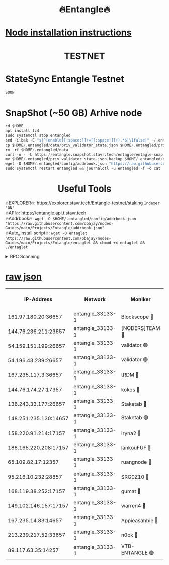 <h1 align="center"> 🔥Entangle🔥</h1>

[Node installation instructions](https://github.com/obajay/nodes-Guides/tree/main/Projects/Entangle)
=

<h1 align="center"> TESTNET</h1>

# StateSync Entangle Testnet
```python
SOON
```
# SnapShot (~50 GB) Arhive node
```python
cd $HOME
apt install lz4
sudo systemctl stop entangled
sed -i.bak -E "s|^(enable[[:space:]]+=[[:space:]]+).*$|\1false|" ~/.entangled/config/config.toml
cp $HOME/.entangled/data/priv_validator_state.json $HOME/.entangled/priv_validator_state.json.backup
rm -rf $HOME/.entangled/data
curl -o - -L https://entangle.snapshot.stavr.tech/entagle/entagle-snap.tar.lz4 | lz4 -c -d - | tar -x -C $HOME/.entangled --strip-components 2
mv $HOME/.entangled/priv_validator_state.json.backup $HOME/.entangled/data/priv_validator_state.json
wget -O $HOME/.entangled/config/addrbook.json "https://raw.githubusercontent.com/obajay/nodes-Guides/main/Projects/Entangle/addrbook.json"
sudo systemctl restart entangled && journalctl -u entangled -f -o cat
```
 <h1 align="center"> Useful Tools</h1>
 
🔥EXPLORER🔥: https://explorer.stavr.tech/Entangle-testnet/staking        `Indexer "ON"` \
🔥API🔥:      https://entangle.api.t.stavr.tech \
🔥Addrbook🔥: ```wget -O $HOME/.entangled/config/addrbook.json "https://raw.githubusercontent.com/obajay/nodes-Guides/main/Projects/Entangle/addrbook.json"``` \
🔥Auto_install script🔥:  `wget -O entaglet https://raw.githubusercontent.com/obajay/nodes-Guides/main/Projects/Entangle/entaglet && chmod +x entaglet && ./entaglet`


<details>
<summary>RPC Scanning</summary>

<h2 align="center"> We scan nodes in real time every 4 hours. And we provide the final result of RPC endpoints.
We cannot influence the operation of these nodes in any way. </h2>


```python
If Voting Power is higher than 0 --> then the Node is a validator of the network and may be subject to attack and be a potential threat to the chain.
```
```python
We marked such validators with a red symbol
```

</details>

[raw json](https://rpc-check.entangt.stavr.tech/entangt/rpc-entangt-result.json)
=


<table><tr><th>IP-Address</th><th>Network</th><th>Moniker</th><th>Latest Block Height</th><th>Earliest Block Height</th><th>Catching Up</th><th>Tx Index</th><th>Voting Power</th><th>Scan Time</th></tr><tr><td>161.97.180.20:36657</td><td>entangle_33133-1</td><td>Blockscope 🔴</td><td>1221347</td><td>1</td><td>False</td><td>off</td><td>259586473635098</td><td>2023-12-20T11:15:10.308599450UTC</td></tr><tr><td>144.76.236.211:23657</td><td>entangle_33133-1</td><td>[NODERS]TEAM 🔴</td><td>1221350</td><td>1</td><td>False</td><td>off</td><td>47049700500000000</td><td>2023-12-20T11:15:23.040081365UTC</td></tr><tr><td>54.159.151.199:26657</td><td>entangle_33133-1</td><td>validator 🟢</td><td>1221351</td><td>1</td><td>False</td><td>on</td><td>0</td><td>2023-12-20T11:15:30.395081887UTC</td></tr><tr><td>54.196.43.239:26657</td><td>entangle_33133-1</td><td>validator 🟢</td><td>1221351</td><td>1</td><td>False</td><td>on</td><td>0</td><td>2023-12-20T11:15:31.051916193UTC</td></tr><tr><td>167.235.117.3:36657</td><td>entangle_33133-1</td><td>tRDM 🔴</td><td>1221352</td><td>1</td><td>False</td><td>on</td><td>57719660338000</td><td>2023-12-20T11:15:31.965795469UTC</td></tr><tr><td>144.76.174.27:17357</td><td>entangle_33133-1</td><td>kokos 🔴</td><td>1221350</td><td>145001</td><td>False</td><td>on</td><td>89890100000000</td><td>2023-12-20T11:15:19.836063752UTC</td></tr><tr><td>136.243.33.177:26657</td><td>entangle_33133-1</td><td>Staketab 🔴</td><td>1221351</td><td>660001</td><td>False</td><td>on</td><td>23111111100000</td><td>2023-12-20T11:15:25.350807126UTC</td></tr><tr><td>148.251.235.130:14657</td><td>entangle_33133-1</td><td>Staketab 🟢</td><td>1221347</td><td>660801</td><td>False</td><td>on</td><td>0</td><td>2023-12-20T11:15:10.021804312UTC</td></tr><tr><td>158.220.91.214:17157</td><td>entangle_33133-1</td><td>Iryna2 🔴</td><td>1221352</td><td>704001</td><td>False</td><td>on</td><td>180890937000019</td><td>2023-12-20T11:15:31.451898870UTC</td></tr><tr><td>188.165.220.208:17157</td><td>entangle_33133-1</td><td>lankouFUF 🔴</td><td>1221348</td><td>725001</td><td>False</td><td>on</td><td>180899900000002</td><td>2023-12-20T11:15:15.469614668UTC</td></tr><tr><td>65.109.82.17:12357</td><td>entangle_33133-1</td><td>ruangnode 🔴</td><td>1221347</td><td>806001</td><td>False</td><td>off</td><td>252606232826436</td><td>2023-12-20T11:15:10.729140579UTC</td></tr><tr><td>95.216.10.232:28857</td><td>entangle_33133-1</td><td>SRG0Z10 🔴</td><td>1221346</td><td>842001</td><td>False</td><td>off</td><td>10000001056590</td><td>2023-12-20T11:15:07.718754473UTC</td></tr><tr><td>168.119.38.252:17157</td><td>entangle_33133-1</td><td>gumat 🔴</td><td>1221347</td><td>962001</td><td>False</td><td>on</td><td>253013548351851</td><td>2023-12-20T11:15:15.159233059UTC</td></tr><tr><td>149.102.146.157:17157</td><td>entangle_33133-1</td><td>warren4 🔴</td><td>1221350</td><td>1054001</td><td>False</td><td>on</td><td>161480740514179</td><td>2023-12-20T11:15:22.707834145UTC</td></tr><tr><td>167.235.14.83:14657</td><td>entangle_33133-1</td><td>Appieasahbie 🔴</td><td>1221352</td><td>1076001</td><td>False</td><td>on</td><td>44568809900999996</td><td>2023-12-20T11:15:31.717169185UTC</td></tr><tr><td>213.239.217.52:33657</td><td>entangle_33133-1</td><td>n0ok 🔴</td><td>1221351</td><td>1121351</td><td>False</td><td>off</td><td>46574292273662988</td><td>2023-12-20T11:15:29.734127377UTC</td></tr><tr><td>89.117.63.35:14257</td><td>entangle_33133-1</td><td>VTB-ENTANGLE 🟢</td><td>1221350</td><td>1162001</td><td>False</td><td>off</td><td>0</td><td>2023-12-20T11:15:20.136373272UTC</td></tr></table>
